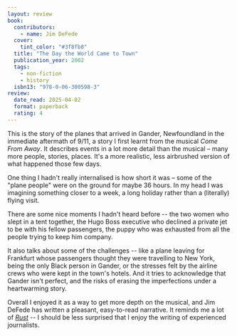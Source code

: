 ```yaml
---
layout: review
book:
  contributors:
    - name: Jim DeFede
  cover:
    tint_color: "#3f8fb8"
  title: "The Day the World Came to Town"
  publication_year: 2002
  tags:
    - non-fiction
    - history
  isbn13: "978-0-06-300598-3"
review:
  date_read: 2025-04-02
  format: paperback
  rating: 4
---
```

This is the story of the planes that arrived in Gander, Newfoundland in the immediate aftermath of 9/11, a story I first learnt from the musical *Come From Away*.
It describes events in a lot more detail than the musical – many more people, stories, places.
It's a more realistic, less airbrushed version of what happened those few days.

One thing I hadn't really internalised is how short it was – some of the "plane people" were on the ground for maybe 36 hours.
In my head I was imagining something closer to a week, a long holiday rather than a (literally) flying visit.

There are some nice moments I hadn't heard before -- the two women who slept in a tent together, the Hugo Boss executive who declined a private jet to be with his fellow passengers, the puppy who was exhausted from all the people trying to keep him company.

It also talks about some of the challenges -- like a plane leaving for Frankfurt whose passengers thought they were travelling to New York, being the only Black person in Gander, or the stresses felt by the airline crews who were kept in the town's hotels.
And it tries to acknowledge that Gander isn't perfect, and the risks of erasing the imperfections under a heartwarming story.

Overall I enjoyed it as a way to get more depth on the musical, and Jim DeFede has written a pleasant, easy-to-read narrative.
It reminds me a lot of [*Rust*](/2022/rust/) -- I should be less surprised that I enjoy the writing of experienced journalists.
